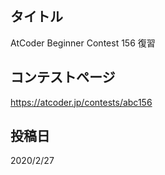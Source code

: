 ## タイトル

AtCoder Beginner Contest 156 復習

## コンテストページ

https://atcoder.jp/contests/abc156

## 投稿日

2020/2/27
